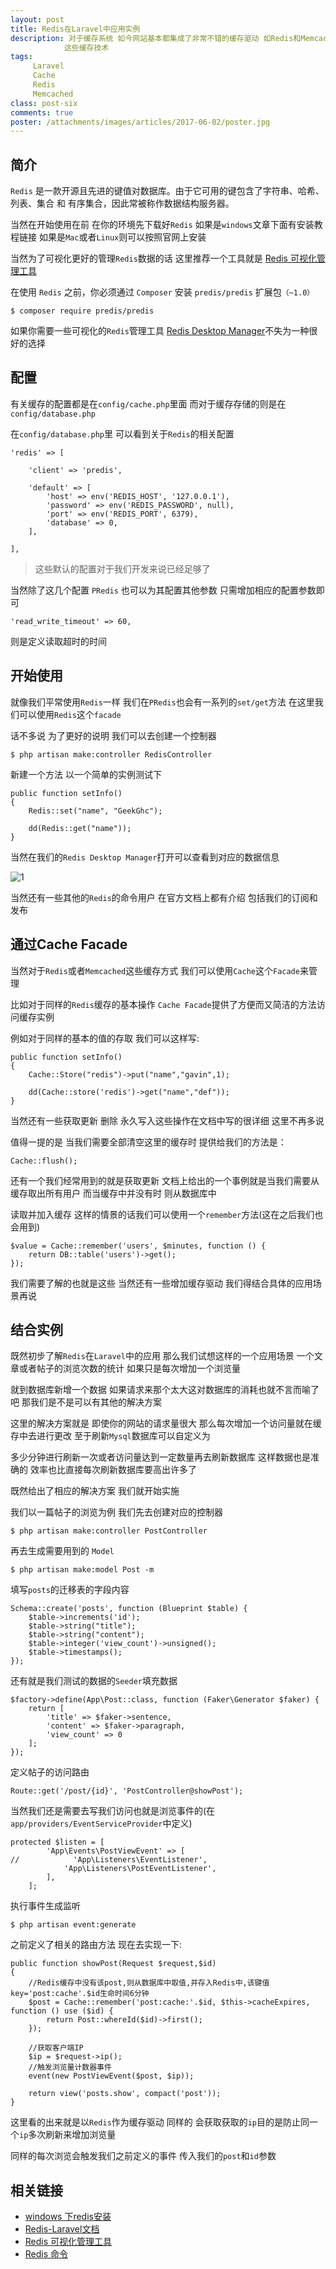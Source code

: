 ```yaml
---
layout: post
title: Redis在Laravel中应用实例
description: 对于缓存系统 如今网站基本都集成了非常不错的缓存驱动 如Redis和Memcached 今天来简单谈谈在Laravel中是
            这些缓存技术
tags:
     Laravel 
     Cache
     Redis
     Memcached
class: post-six
comments: true
poster: /attachments/images/articles/2017-06-02/poster.jpg
---
```


## 简介
`Redis` 是一款开源且先进的键值对数据库。由于它可用的键包含了字符串、哈希、列表、集合 和 有序集合，因此常被称作数据结构服务器。

当然在开始使用在前 在你的环境先下载好`Redis`  如果是`windows`文章下面有安装教程链接  如果是`Mac`或者`Linux`则可以按照官网上安装

当然为了可视化更好的管理`Redis`数据的话  这里推荐一个工具就是 [Redis 可视化管理工具](https://redisdesktop.com/download)

在使用 `Redis` 之前，你必须通过 `Composer` 安装 `predis/predis` 扩展包`（~1.0）`
```shell
$ composer require predis/predis
```

如果你需要一些可视化的`Redis`管理工具 [Redis Desktop Manager](https://redisdesktop.com/download)不失为一种很好的选择

## 配置

有关缓存的配置都是在`config/cache.php`里面  而对于缓存存储的则是在`config/database.php`

在`config/database.php`里 可以看到关于`Redis`的相关配置

```php?start_inline=1
'redis' => [

    'client' => 'predis',

    'default' => [
        'host' => env('REDIS_HOST', '127.0.0.1'),
        'password' => env('REDIS_PASSWORD', null),
        'port' => env('REDIS_PORT', 6379),
        'database' => 0,
    ],

],
```

> 这些默认的配置对于我们开发来说已经足够了

当然除了这几个配置 `PRedis` 也可以为其配置其他参数 只需增加相应的配置参数即可
```php?start_inline=1
'read_write_timeout' => 60,
```
则是定义读取超时的时间

## 开始使用
就像我们平常使用`Redis`一样 我们在`PRedis`也会有一系列的`set/get`方法  在这里我们可以使用`Redis`这个`facade`

话不多说  为了更好的说明  我们可以去创建一个控制器
```php?start_inline=1
$ php artisan make:controller RedisController
```

新建一个方法 以一个简单的实例测试下
```php?start_inline=1
public function setInfo()
{
    Redis::set("name", "GeekGhc");

    dd(Redis::get("name"));
}
```
当然在我们的`Redis Desktop Manager`打开可以查看到对应的数据信息

![1](/attachments/images/articles/2017-06-02/1.png)

当然还有一些其他的`Redis`的命令用户 在官方文档上都有介绍 包括我们的订阅和发布

## 通过Cache Facade
当然对于`Redis`或者`Memcached`这些缓存方式 我们可以使用`Cache`这个`Facade`来管理

比如对于同样的`Redis`缓存的基本操作 `Cache Facade`提供了方便而又简洁的方法访问缓存实例

例如对于同样的基本的值的存取 我们可以这样写:
```php?start_inline=1
public function setInfo()
{
    Cache::Store("redis")->put("name","gavin",1);

    dd(Cache::store('redis')->get("name","def"));
}
```

当然还有一些获取更新 删除 永久写入这些操作在文档中写的很详细  这里不再多说

值得一提的是 当我们需要全部清空这里的缓存时  提供给我们的方法是：
```php?start_inline=1
Cache::flush();
```

还有一个我们经常用到的就是获取更新 文档上给出的一个事例就是当我们需要从缓存取出所有用户  而当缓存中并没有时  则从数据库中

读取并加入缓存 这样的情景的话我们可以使用一个`remember`方法(这在之后我们也会用到)
```php?start_inline=1
$value = Cache::remember('users', $minutes, function () {
    return DB::table('users')->get();
});
```

我们需要了解的也就是这些  当然还有一些增加缓存驱动  我们得结合具体的应用场景再说

## 结合实例

既然初步了解`Redis`在`Laravel`中的应用 那么我们试想这样的一个应用场景  一个文章或者帖子的浏览次数的统计 如果只是每次增加一个浏览量

就到数据库新增一个数据 如果请求来那个太大这对数据库的消耗也就不言而喻了吧  那我们是不是可以有其他的解决方案

这里的解决方案就是 即使你的网站的请求量很大 那么每次增加一个访问量就在缓存中去进行更改  至于刷新`Mysql`数据库可以自定义为

多少分钟进行刷新一次或者访问量达到一定数量再去刷新数据库 这样数据也是准确的 效率也比直接每次刷新数据库要高出许多了

既然给出了相应的解决方案  我们就开始实施

我们以一篇帖子的浏览为例  我们先去创建对应的控制器
```shell
$ php artisan make:controller PostController
```

再去生成需要用到的 `Model`
```shell
$ php artisan make:model Post -m
```

填写`posts`的迁移表的字段内容
```php?start_inline=1
Schema::create('posts', function (Blueprint $table) {
    $table->increments('id');
    $table->string("title");
    $table->string("content");
    $table->integer('view_count')->unsigned();
    $table->timestamps();
});
```

还有就是我们测试的数据的`Seeder`填充数据
```php?start_inline=1
$factory->define(App\Post::class, function (Faker\Generator $faker) {
    return [
        'title' => $faker->sentence,
        'content' => $faker->paragraph,
        'view_count' => 0
    ];
});
```

定义帖子的访问路由
```php?start_inline=1
Route::get('/post/{id}', 'PostController@showPost');
```

当然我们还是需要去写我们访问也就是浏览事件的(在`app/providers/EventServiceProvider`中定义)
```php?start_inline=1
protected $listen = [
        'App\Events\PostViewEvent' => [
//            'App\Listeners\EventListener',
            'App\Listeners\PostEventListener',
        ],
    ];
```

执行事件生成监听
```shell
$ php artisan event:generate
```

之前定义了相关的路由方法  现在去实现一下:
```php?start_inline=1
public function showPost(Request $request,$id)
{
    //Redis缓存中没有该post,则从数据库中取值,并存入Redis中,该键值key='post:cache'.$id生命时间6分钟
    $post = Cache::remember('post:cache:'.$id, $this->cacheExpires, function () use ($id) {
        return Post::whereId($id)->first();
    });

    //获取客户端IP
    $ip = $request->ip();
    //触发浏览量计数器事件
    event(new PostViewEvent($post, $ip));

    return view('posts.show', compact('post'));
}
```

这里看的出来就是以`Redis`作为缓存驱动 同样的  会获取获取的`ip`目的是防止同一个`ip`多次刷新来增加浏览量

同样的每次浏览会触发我们之前定义的事件  传入我们的`post`和`id`参数




## 相关链接
- [windows 下redis安装](http://www.jianshu.com/p/e16d23e358c0)
- [Redis-Laravel文档](http://d.laravel-china.org/docs/5.3/redis#configuration)
- [Redis 可视化管理工具](https://redisdesktop.com/download)
- [Redis 命令](https://redis.io/commands)